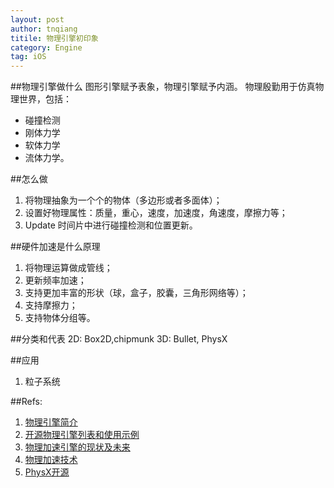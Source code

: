 ```yaml
---
layout: post
author: tnqiang
titile: 物理引擎初印象
category: Engine
tag: iOS
---
```


##物理引擎做什么
图形引擎赋予表象，物理引擎赋予内涵。
物理殷勤用于仿真物理世界，包括：

- 碰撞检测
- 刚体力学
- 软体力学
- 流体力学。

##怎么做

1. 将物理抽象为一个个的物体（多边形或者多面体）；
2. 设置好物理属性：质量，重心，速度，加速度，角速度，摩擦力等；
3. Update 时间片中进行碰撞检测和位置更新。

##硬件加速是什么原理

1. 将物理运算做成管线；
2. 更新频率加速；
3. 支持更加丰富的形状（球，盒子，胶囊，三角形网络等）；
4. 支持摩擦力；
5. 支持物体分组等。

##分类和代表
2D: Box2D,chipmunk
3D: Bullet, PhysX

##应用
1. 粒子系统

##Refs:

1. [物理引擎简介](http://baike.baidu.com/view/721450.htm)
2. [开源物理引擎列表和使用示例](https://www.ibm.com/developerworks/cn/opensource/os-physicsengines/)
3. [物理加速引擎的现状及未来](http://www.zhihu.com/question/20831374)
4. [物理加速技术](http://baike.baidu.com/view/688798.htm)
5. [PhysX开源](https://developer.nvidia.com/content/latest-physx-source-code-now-available-free-github)